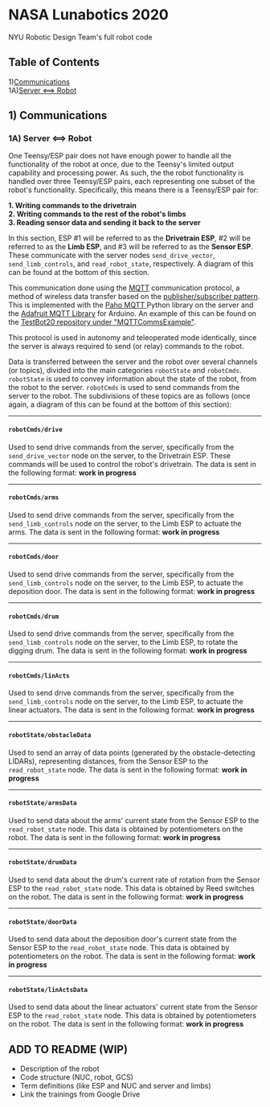 # NASA Lunabotics 2020

NYU Robotic Design Team's full robot code

## Table of Contents
1)[Communications](#communications)\
1A)[Server ⟺ Robot](#server-robot)





<a name="communications"></a>

## 1) Communications

<a name="server-robot"></a>

### 1A) Server ⟺ Robot

One Teensy/ESP pair does not have enough power to handle all the functionality of the robot at once, due to the Teensy's limited output capability and processing power. As such, the the robot functionality is handled over three Teensy/ESP pairs, each representing one subset of the robot's functionality. Specifically, this means there is a Teensy/ESP pair for:

 **1. Writing commands to the drivetrain</b>\
 2. Writing commands to the rest of the robot's limbs</b>\
 3. Reading sensor data and sending it back to the server**

In this section, ESP #1 will be referred to as the **Drivetrain ESP**, #2 will be referred to as the **Limb ESP**, and #3 will be referred to as the **Sensor ESP**. These communicate with the server nodes `send_drive_vector`, `send_limb_controls`, and `read_robot_state`, respectively. A diagram of this can be found at the bottom of this section.

This communication done using the [MQTT](https://www.youtube.com/watch?v=2aHV2Fn0I60) communication protocol, a method of wireless data transfer based on the [publisher/subscriber pattern](https://docs.microsoft.com/en-us/azure/architecture/patterns/publisher-subscriber). This is implemented with the [Paho MQTT ](https://pypi.org/project/paho-mqtt/) Python library on the server and the [Adafruit MQTT Library](https://learn.adafruit.com/mqtt-adafruit-io-and-you/overview) for Arduino. An example of this can be found on the [TestBot20 repository under "MQTTCommsExample"](https://github.com/nyu-rdt/TestBot20.git).

This protocol is used in autonomy and teleoperated mode identically, since the server is always required to send (or relay) commands to the robot. 

Data is transferred between the server and the robot over several channels (or topics), divided into the main categories `robotState` and `robotCmds`. `robotState` is used to convey information about the state of the robot, from the robot to the server. `robotCmds` is used to send commands from the server to the robot. The subdivisions of these topics are as follows (once again, a diagram of this can be found at the bottom of this section):
___
#### `robotCmds/drive`
Used to send drive commands from the server, specifically from the `send_drive_vector` node on the server, to the Drivetrain ESP. These commands will be used to control the robot's drivetrain. The data is sent in the following format: **work in progress**

___
#### `robotCmds/arms`
Used to send drive commands from the server, specifically from the `send_limb_controls` node on the server, to the Limb ESP to actuate the arms. The data is sent in the following format: **work in progress**

___
#### `robotCmds/door`
Used to send drive commands from the server, specifically from the `send_limb_controls` node on the server, to the Limb ESP, to actuate the deposition door. The data is sent in the following format: **work in progress**

___
#### `robotCmds/drum`
Used to send drive commands from the server, specifically from the `send_limb_controls` node on the server, to the Limb ESP, to rotate the digging drum. The data is sent in the following format: **work in progress**

___
#### `robotCmds/linActs`
Used to send drive commands from the server, specifically from the `send_limb_controls` node on the server, to the Limb ESP, to actuate the linear actuators. The data is sent in the following format: **work in progress**

___
#### `robotState/obstacleData`
Used to send an array of data points (generated by the obstacle-detecting LIDARs), representing distances, from the Sensor ESP to the `read_robot_state` node. The data is sent in the following format: **work in progress**

___
#### `robotState/armsData`
Used to send data about the arms' current state from the Sensor ESP to the `read_robot_state` node. This data is obtained by potentiometers on the robot. The data is sent in the following format: **work in progress**

___
#### `robotState/drumData`
Used to send data about the drum's current rate of rotation from the Sensor ESP to the `read_robot_state` node. This data is obtained by Reed switches on the robot. The data is sent in the following format: **work in progress**

___
#### `robotState/doorData`
Used to send data about the deposition door's current state from the Sensor ESP to the `read_robot_state` node. This data is obtained by potentiometers on the robot. The data is sent in the following format: **work in progress**

___
#### `robotState/linActsData`
Used to send data about the linear actuators' current state from the Sensor ESP to the `read_robot_state` node. This data is obtained by potentiometers on the robot. The data is sent in the following format: **work in progress**

## ADD TO README (WIP)
- Description of the robot
- Code structure (NUC, robot, GCS)
- Term definitions (like ESP and NUC and server and limbs)
- Link the trainings from Google Drive

